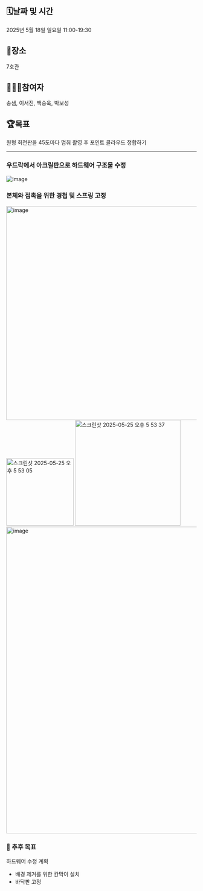 ## 🗓️날짜 및 시간

2025년 5월 18일 일요일 11:00-19:30

## 🗽장소

 7호관

## 🙇🏻‍♂️참여자

송샘, 이서진, 백승욱, 박보성

## 🏆목표

원형 회전판을 45도마다 멈춰 촬영 후 포인트 클라우드 정합하기

---
### 우드락에서 아크릴판으로 하드웨어 구조물 수정
![image](https://github.com/user-attachments/assets/57983700-e8af-4028-8df5-978f19494e12)

### 본체와 접촉을 위한 경첩 및 스프링 고정
<img width="565" alt="image" src="https://github.com/user-attachments/assets/a673201c-fef0-4796-b551-b8c735e233ca" />
<img width="178" alt="스크린샷 2025-05-25 오후 5 53 05" src="https://github.com/user-attachments/assets/d58e0fae-515d-4ac1-90ea-aaa6bd52cf8f" />
<img width="279" alt="스크린샷 2025-05-25 오후 5 53 37" src="https://github.com/user-attachments/assets/271f2ead-b19f-46a1-8f03-b6221e3d471d" />
<img width="810" alt="image" src="https://github.com/user-attachments/assets/04ddd3c2-7e82-4753-8c39-db3b5998ce48" />



### 📌 추후 목표

하드웨어 수정 계획
- 배경 제거를 위한 칸막이 설치
- 바닥판 고정





